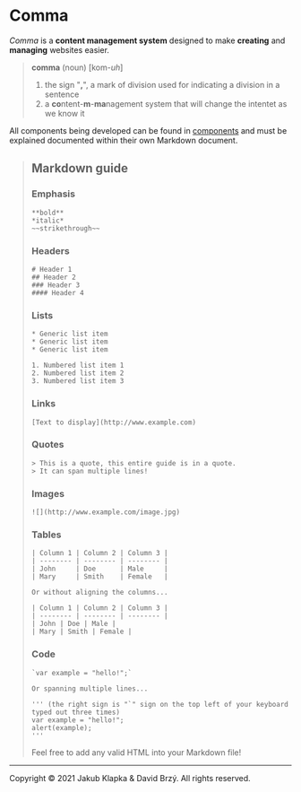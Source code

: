 # Comma
*Comma* is a **content management system** designed to make **creating** and **managing** websites easier.

> **comma** (noun) [kom-*uh*]
> 1. the sign "**,**", a mark of division used for indicating a division in a sentence
> 2. a **co**ntent-**m**-**ma**nagement system that will change the intentet as we know it

All components being developed can be found in [components](components/components.md) and must be explained documented within their own Markdown document.

> ## Markdown guide
> 
> ### Emphasis
> ```
> **bold**
> *italic*
> ~~strikethrough~~
> ```
> 
> ### Headers
> ```
> # Header 1
> ## Header 2
> ### Header 3
> #### Header 4
> ```
> 
> ### Lists
> ```
> * Generic list item
> * Generic list item
> * Generic list item
> 
> 1. Numbered list item 1
> 2. Numbered list item 2
> 3. Numbered list item 3
> ```
>
> ### Links
> ```
> [Text to display](http://www.example.com)
> ```
> 
> ### Quotes
> ```
> > This is a quote, this entire guide is in a quote.
> > It can span multiple lines!
> ```
> 
> ### Images
> ```
> ![](http://www.example.com/image.jpg)
> ```
> 
> ### Tables
> ```
> | Column 1 | Column 2 | Column 3 |
> | -------- | -------- | -------- |
> | John     | Doe      | Male     |
> | Mary     | Smith    | Female   |
>
> Or without aligning the columns...
>
> | Column 1 | Column 2 | Column 3 |
> | -------- | -------- | -------- |
> | John | Doe | Male |
> | Mary | Smith | Female |
> ```
> 
> ### Code
> ```
> `var example = "hello!";`
>
> Or spanning multiple lines...
> 
> ''' (the right sign is "`" sign on the top left of your keyboard typed out three times)
> var example = "hello!";
> alert(example);
> '''
> ```
> 
> Feel free to add any valid HTML into your Markdown file!

---
Copyright &copy; 2021 Jakub Klapka & David Brzý. All rights reserved.